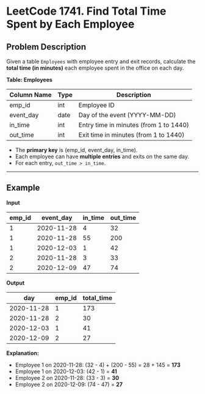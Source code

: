 # LeetCode 1741. Find Total Time Spent by Each Employee

## Problem Description

Given a table `Employees` with employee entry and exit records, calculate the **total time (in minutes)** each employee spent in the office on each day.

**Table: Employees**

| Column Name | Type | Description                                         |
|-------------|------|-----------------------------------------------------|
| emp_id      | int  | Employee ID                                         |
| event_day   | date | Day of the event (YYYY-MM-DD)                       |
| in_time     | int  | Entry time in minutes (from 1 to 1440)              |
| out_time    | int  | Exit time in minutes (from 1 to 1440)               |

- The **primary key** is (emp_id, event_day, in_time).
- Each employee can have **multiple entries** and exits on the same day.
- For each entry, `out_time > in_time`.

---

## Example

**Input**

| emp_id | event_day  | in_time | out_time |
|--------|------------|---------|----------|
| 1      | 2020-11-28 | 4       | 32       |
| 1      | 2020-11-28 | 55      | 200      |
| 1      | 2020-12-03 | 1       | 42       |
| 2      | 2020-11-28 | 3       | 33       |
| 2      | 2020-12-09 | 47      | 74       |

**Output**

| day        | emp_id | total_time |
|------------|--------|------------|
| 2020-11-28 | 1      | 173        |
| 2020-11-28 | 2      | 30         |
| 2020-12-03 | 1      | 41         |
| 2020-12-09 | 2      | 27         |

**Explanation:**
- Employee 1 on 2020-11-28: (32 - 4) + (200 - 55) = 28 + 145 = **173**
- Employee 1 on 2020-12-03: (42 - 1) = **41**
- Employee 2 on 2020-11-28: (33 - 3) = **30**
- Employee 2 on 2020-12-09: (74 - 47) = **27**